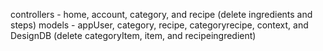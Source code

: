 controllers - home, account, category, and recipe (delete ingredients and steps)
models - appUser, category, recipe, categoryrecipe, context, and DesignDB (delete categoryItem, item, and recipeingredient)